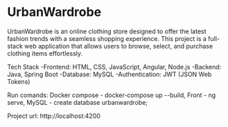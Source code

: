 # UrbanWardrobe
UrbanWardrobe is an online clothing store designed to offer the latest fashion trends with a seamless shopping experience. This project is a full-stack web application that allows users to browse, select, and purchase clothing items effortlessly.

Tech Stack
-Frontend: HTML, CSS, JavaScript, Angular, Node.js
-Backend: Java, Spring Boot
-Database: MySQL
-Authentication: JWT (JSON Web Tokens)

Run comands:
Docker compose - docker-compose up --build,
Front - ng serve,
MySQL - create database urbanwardrobe;

Project url: http://localhost:4200
